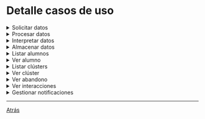 # Detalle casos de uso
<details>

  <summary>Solicitar datos</summary>

|Solicitar datos
|:-:
|![](images/SolicitarDatos.png)
* [Set de datos](../Anexos/SetDeDatos.csv)

</details>
<details>

  <summary>Procesar datos</summary>

|Procesar datos
|:-:
|![](images/ProcesarDatos.png)

</details>
<details>

  <summary>Interpretar datos</summary>

|Interpretar datos
|:-:
|![](images/InterpretarDatos.png)

</details>
<details>

  <summary>Almacenar datos</summary>

|Almacenar datos
|:-:
|![](images/AlmacenarDatos.png)

</details>
<details>
  <summary>Listar alumnos</summary>
  
|Listar alumnos
|:-:
|![](images/ListarAlumnos.png)


</details>

<details>
  <summary>Ver alumno</summary>
  
|Ver alumno
|:-:
|![](images/VerAlumno.png)


</details>

<details>
  <summary>Listar clústers</summary>
  
|Listar clústers
|:-:
|![](images/ListarClusters.png)


</details>

<details>
  <summary>Ver clúster</summary>
  
|Ver clúster
|:-:
|![](images/VerCluster.png)


</details>

<details>
  <summary>Ver abandono</summary>
  
|Ver abandono
|:-:
|![](images/VerAbandono.png)


</details>


<details>
  <summary>Ver interacciones</summary>
  
|Ver interacciones
|:-:
|![](images/VerInteracciones.png)


</details>
<details>
  <summary>Gestionar notificaciones</summary>

|Gestionar notificaciones
|:-:
|![](images/GestionarNotificaciones.png)

</details>


<hr>

[Atrás](../readme.md)